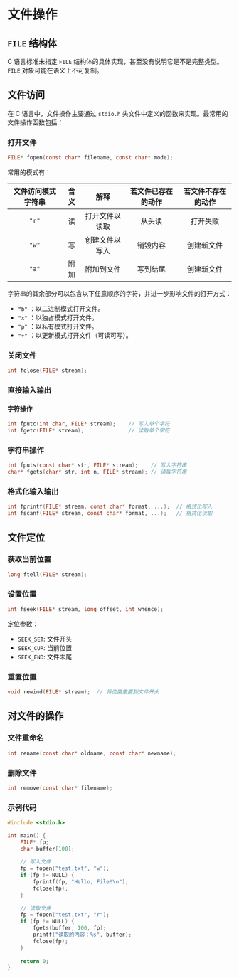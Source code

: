 # 文件操作

## `FILE` 结构体

C 语言标准未指定 `FILE` 结构体的具体实现，甚至没有说明它是不是完整类型。`FILE` 对象可能在语义上不可复制。

## 文件访问

在 C 语言中，文件操作主要通过 `stdio.h` 头文件中定义的函数来实现。最常用的文件操作函数包括：

### 打开文件

```c
FILE* fopen(const char* filename, const char* mode);
```

常用的模式有：

| 文件访问模式字符串 | 含义 | 解释 | 若文件已存在的动作 | 若文件不存在的动作 |
| :----------------: | :--: | :--: | :----------------: | :----------------: |
| `"r"`    | 读   | 打开文件以读取 | 从头读 | 打开失败 |
| `"w"`    | 写   | 创建文件以写入 | 销毁内容 | 创建新文件 |
| `"a"`    | 附加 | 附加到文件     | 写到结尾 | 创建新文件 |

字符串的其余部分可以包含以下任意顺序的字符，并进一步影响文件的打开方式：

- `"b"` ：以二进制模式打开文件。
- `"x"` ：以独占模式打开文件。
- `"p"` ：以私有模式打开文件。
- `"+"` ：以更新模式打开文件（可读可写）。

### 关闭文件

```c
int fclose(FILE* stream);
```

### 直接输入输出

#### 字符操作

```c
int fputc(int char, FILE* stream);    // 写入单个字符
int fgetc(FILE* stream);              // 读取单个字符
```

### 字符串操作

```c
int fputs(const char* str, FILE* stream);    // 写入字符串
char* fgets(char* str, int n, FILE* stream); // 读取字符串
```

### 格式化输入输出

```c
int fprintf(FILE* stream, const char* format, ...);  // 格式化写入
int fscanf(FILE* stream, const char* format, ...);   // 格式化读取
```

## 文件定位

### 获取当前位置

```c
long ftell(FILE* stream);
```

### 设置位置

```c
int fseek(FILE* stream, long offset, int whence);
```

定位参数：

- `SEEK_SET`: 文件开头
- `SEEK_CUR`: 当前位置
- `SEEK_END`: 文件末尾

### 重置位置

```c
void rewind(FILE* stream);  // 将位置重置到文件开头
```

## 对文件的操作

### 文件重命名

```c
int rename(const char* oldname, const char* newname);
```

### 删除文件

```c
int remove(const char* filename);
```

### 示例代码

```c
#include <stdio.h>

int main() {
    FILE* fp;
    char buffer[100];
    
    // 写入文件
    fp = fopen("test.txt", "w");
    if (fp != NULL) {
        fprintf(fp, "Hello, File!\n");
        fclose(fp);
    }
    
    // 读取文件
    fp = fopen("test.txt", "r");
    if (fp != NULL) {
        fgets(buffer, 100, fp);
        printf("读取的内容：%s", buffer);
        fclose(fp);
    }
    
    return 0;
}
```
